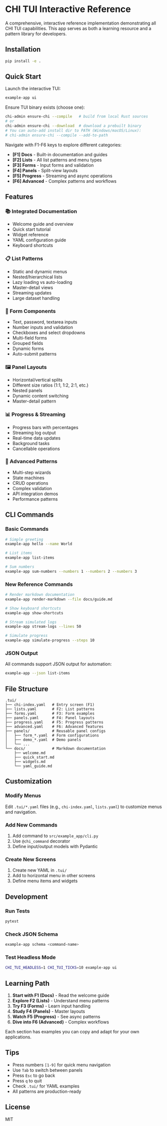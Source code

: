 # CHI TUI Interactive Reference

A comprehensive, interactive reference implementation demonstrating all CHI TUI capabilities.
This app serves as both a learning resource and a pattern library for developers.

## Installation

```bash
pip install -e .
```

## Quick Start

Launch the interactive TUI:

```bash
example-app ui
```

Ensure TUI binary exists (choose one):

```bash
chi-admin ensure-chi --compile   # build from local Rust sources
# or
chi-admin ensure-chi --download  # download a prebuilt binary
# You can auto-add install dir to PATH (Windows/macOS/Linux):
# chi-admin ensure-chi --compile --add-to-path
```

Navigate with F1-F6 keys to explore different categories:

- **[F1] Docs** - Built-in documentation and guides
- **[F2] Lists** - All list patterns and menu types
- **[F3] Forms** - Input forms and validation
- **[F4] Panels** - Split-view layouts
- **[F5] Progress** - Streaming and async operations
- **[F6] Advanced** - Complex patterns and workflows

## Features

### 📚 Integrated Documentation
- Welcome guide and overview
- Quick start tutorial
- Widget reference
- YAML configuration guide
- Keyboard shortcuts

### 📋 List Patterns
- Static and dynamic menus
- Nested/hierarchical lists
- Lazy loading vs auto-loading
- Master-detail views
- Streaming updates
- Large dataset handling

### 📝 Form Components
- Text, password, textarea inputs
- Number inputs and validation
- Checkboxes and select dropdowns
- Multi-field forms
- Grouped fields
- Dynamic forms
- Auto-submit patterns

### 🖼️ Panel Layouts
- Horizontal/vertical splits
- Different size ratios (1:1, 1:2, 2:1, etc.)
- Nested panels
- Dynamic content switching
- Master-detail pattern

### 📊 Progress & Streaming
- Progress bars with percentages
- Streaming log output
- Real-time data updates
- Background tasks
- Cancellable operations

### 🚀 Advanced Patterns
- Multi-step wizards
- State machines
- CRUD operations
- Complex validation
- API integration demos
- Performance patterns

## CLI Commands

### Basic Commands
```bash
# Simple greeting
example-app hello --name World

# List items
example-app list-items

# Sum numbers
example-app sum-numbers --numbers 1 --numbers 2 --numbers 3
```

### New Reference Commands
```bash
# Render markdown documentation
example-app render-markdown --file docs/guide.md

# Show keyboard shortcuts
example-app show-shortcuts

# Stream simulated logs
example-app stream-logs --lines 50

# Simulate progress
example-app simulate-progress --steps 10
```

### JSON Output
All commands support JSON output for automation:

```bash
example-app --json list-items
```

## File Structure

```
.tui/
├── chi-index.yaml   # Entry screen (F1)
├── lists.yaml       # F2: List patterns
├── forms.yaml       # F3: Form examples
├── panels.yaml      # F4: Panel layouts
├── progress.yaml    # F5: Progress patterns
├── advanced.yaml    # F6: Advanced features
├── panels/          # Reusable panel configs
│   ├── form_*.yaml  # Form configurations
│   ├── demo_*.yaml  # Demo panels
│   └── ...
└── docs/            # Markdown documentation
    ├── welcome.md
    ├── quick_start.md
    ├── widgets.md
    └── yaml_guide.md
```

## Customization

### Modify Menus
Edit `.tui/*.yaml` files (e.g., `chi-index.yaml`, `lists.yaml`) to customize menus and navigation.

### Add New Commands
1. Add command to `src/example_app/cli.py`
2. Use `@chi_command` decorator
3. Define input/output models with Pydantic

### Create New Screens
1. Create new YAML in `.tui/`
2. Add to horizontal menu in other screens
3. Define menu items and widgets

## Development

### Run Tests
```bash
pytest
```

### Check JSON Schema
```bash
example-app schema <command-name>
```

### Test Headless Mode
```bash
CHI_TUI_HEADLESS=1 CHI_TUI_TICKS=10 example-app ui
```

## Learning Path

1. **Start with F1 (Docs)** - Read the welcome guide
2. **Explore F2 (Lists)** - Understand menu patterns
3. **Try F3 (Forms)** - Learn input handling
4. **Study F4 (Panels)** - Master layouts
5. **Watch F5 (Progress)** - See async patterns
6. **Dive into F6 (Advanced)** - Complex workflows

Each section has examples you can copy and adapt for your own applications.

## Tips

- Press numbers `[1-9]` for quick menu navigation
- Use `Tab` to switch between panels
- Press `Esc` to go back
- Press `q` to quit
- Check `.tui/` for YAML examples
- All patterns are production-ready

## License

MIT
